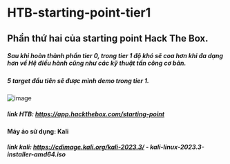 # HTB-starting-point-tier1
## Phần thứ hai của starting point Hack The Box.
##### Sau khi hoàn thành phần tier 0, trong tier 1 độ khó sẽ coa hơn khi đa dạng hơn về Hệ điều hành cũng như các kỹ thuật tấn công cơ bản.
##### 5 target đầu tiên sẽ được mình demo trong tier 1.
![image](https://github.com/WildSaul/HTB_StartingPoint_FreeMachines_AllTiers/assets/155133173/50aa5fd9-94cd-4c60-a6b1-c6ad2c1ff987)

##### link HTB: https://app.hackthebox.com/starting-point
#### Máy ảo sử dụng: Kali
##### link kali: https://cdimage.kali.org/kali-2023.3/ - kali-linux-2023.3-installer-amd64.iso
